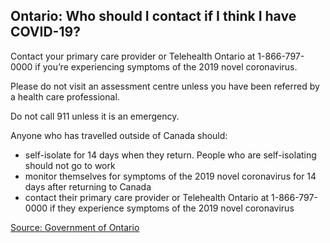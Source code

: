 ## Ontario: Who should I contact if I think I have COVID-19?

Contact your primary care provider or Telehealth Ontario at  1-866-797-0000 if you’re experiencing symptoms of the 2019 novel coronavirus.

Please do not visit an assessment centre unless you have been referred by a health care professional.

Do not call 911 unless it is an emergency.

Anyone who has travelled outside of Canada should:

- self-isolate for 14 days when they return. People who are self-isolating should not go to work
- monitor themselves for symptoms of the 2019 novel coronavirus for 14 days after returning to Canada
- contact their primary care provider or Telehealth Ontario at 1-866-797-0000 if they experience symptoms of the 2019 novel coronavirus

[Source: Government of Ontario](https://www.ontario.ca/page/2019-novel-coronavirus#section-5)
